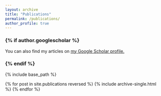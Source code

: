 ```yaml
---
layout: archive
title: "Publications"
permalink: /publications/
author_profile: true
---
```


### {% if author.googlescholar %}
  You can also find my articles on <u><a href="{{author.googlescholar}}">my Google Scholar profile</a>.</u>
### {% endif %}

{% include base_path %}

{% for post in site.publications reversed %}
  {% include archive-single.html %}
{% endfor %}
